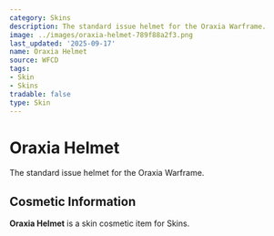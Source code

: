```yaml
---
category: Skins
description: The standard issue helmet for the Oraxia Warframe.
image: ../images/oraxia-helmet-789f88a2f3.png
last_updated: '2025-09-17'
name: Oraxia Helmet
source: WFCD
tags:
- Skin
- Skins
tradable: false
type: Skin
---
```


# Oraxia Helmet

The standard issue helmet for the Oraxia Warframe.

## Cosmetic Information

**Oraxia Helmet** is a skin cosmetic item for Skins.

